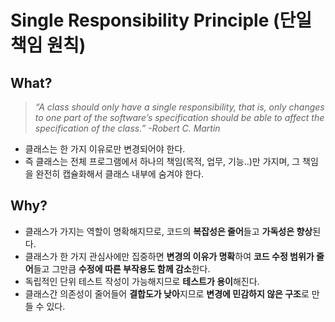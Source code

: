 # Single Responsibility Principle (단일 책임 원칙)

## What?
> _“A class should only have a single responsibility, that is, only changes to one part of the software’s specification should be able to affect the specification of the class.” -Robert C. Martin_
- 클래스는 한 가지 이유로만 변경되어야 한다.
- 즉 클래스는 전체 프로그램에서 하나의 책임(목적, 업무, 기능..)만 가지며, 그 책임을 완전히 캡슐화해서 클래스 내부에 숨겨야 한다.

## Why?
- 클래스가 가지는 역할이 명확해지므로, 코드의 **복잡성은 줄어**들고 **가독성은 향상**된다.
- 클래스가 한 가지 관심사에만 집중하면 **변경의 이유가 명확**하여 **코드 수정 범위가 줄어**들고 그만큼 **수정에 따른 부작용도 함께 감소**한다.
- 독립적인 단위 테스트 작성이 가능해지므로 **테스트가 용이**해진다.
- 클래스간 의존성이 줄어들어 **결합도가 낮아**지므로 **변경에 민감하지 않은 구조**로 만들 수 있다.
